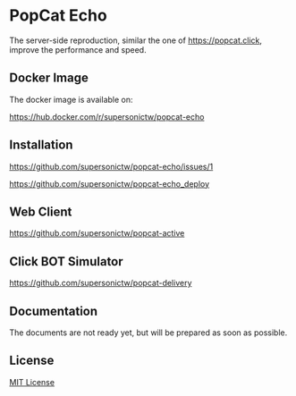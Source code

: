 # PopCat Echo

The server-side reproduction, similar the one of <https://popcat.click>, improve the performance and speed.

## Docker Image

The docker image is available on:

<https://hub.docker.com/r/supersonictw/popcat-echo>

## Installation

<https://github.com/supersonictw/popcat-echo/issues/1>

<https://github.com/supersonictw/popcat-echo_deploy>

## Web Client

<https://github.com/supersonictw/popcat-active>

## Click BOT Simulator

<https://github.com/supersonictw/popcat-delivery>

## Documentation

The documents are not ready yet, but will be prepared as soon as possible.

## License

[MIT License](LICENSE)
